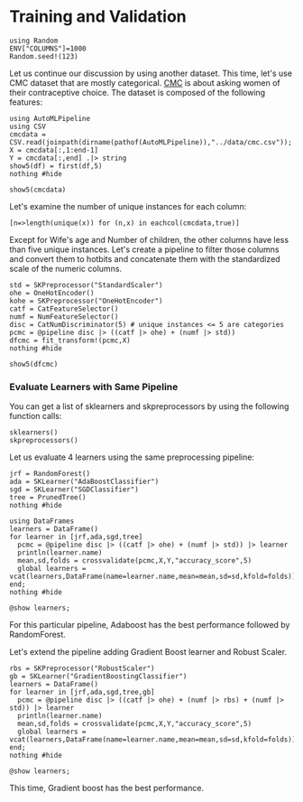 # Training and Validation

```@setup learning
using Random
ENV["COLUMNS"]=1000
Random.seed!(123)
```
Let us continue our discussion by using another dataset. This time, 
let's use CMC dataset that are mostly categorical. 
[CMC](https://archive.ics.uci.edu/ml/datasets/Contraceptive+Method+Choice)
is about asking women of their contraceptive choice. The dataset is composed
of the following features:
```@example learning
using AutoMLPipeline
using CSV
cmcdata = CSV.read(joinpath(dirname(pathof(AutoMLPipeline)),"../data/cmc.csv"));
X = cmcdata[:,1:end-1]
Y = cmcdata[:,end] .|> string
show5(df) = first(df,5)
nothing #hide
```
```@repl learning
show5(cmcdata)
```
Let's examine the number of unique instances for each column:
```@repl learning
[n=>length(unique(x)) for (n,x) in eachcol(cmcdata,true)]
```
Except for Wife's age and Number of children, the other columns
have less than five unique instances. Let's create a pipeline
to filter those columns and convert them to hotbits and 
concatenate them with the standardized scale of the numeric columns.
```@example learning
std = SKPreprocessor("StandardScaler")
ohe = OneHotEncoder()
kohe = SKPreprocessor("OneHotEncoder")
catf = CatFeatureSelector()
numf = NumFeatureSelector()
disc = CatNumDiscriminator(5) # unique instances <= 5 are categories
pcmc = @pipeline disc |> ((catf |> ohe) + (numf |> std)) 
dfcmc = fit_transform!(pcmc,X)
nothing #hide
```
```@repl learning
show5(dfcmc)
```
### Evaluate Learners with Same Pipeline
You can get a list of sklearners and skpreprocessors by using the following
function calls: 
```@repl learning
sklearners()
skpreprocessors()
```

Let us evaluate 4 learners using the same preprocessing pipeline:
```@example learning
jrf = RandomForest()
ada = SKLearner("AdaBoostClassifier")
sgd = SKLearner("SGDClassifier")
tree = PrunedTree()
nothing #hide
```
```@example learning
using DataFrames
learners = DataFrame() 
for learner in [jrf,ada,sgd,tree]
  pcmc = @pipeline disc |> ((catf |> ohe) + (numf |> std)) |> learner
  println(learner.name)
  mean,sd,folds = crossvalidate(pcmc,X,Y,"accuracy_score",5)
  global learners = vcat(learners,DataFrame(name=learner.name,mean=mean,sd=sd,kfold=folds))
end;
nothing #hide
```
```@repl learning
@show learners;
```
For this particular pipeline, Adaboost has the best performance followed
by RandomForest.

Let's extend the pipeline adding Gradient Boost learner and Robust Scaler.
```@example learning
rbs = SKPreprocessor("RobustScaler")
gb = SKLearner("GradientBoostingClassifier")
learners = DataFrame() 
for learner in [jrf,ada,sgd,tree,gb]
  pcmc = @pipeline disc |> ((catf |> ohe) + (numf |> rbs) + (numf |> std)) |> learner
  println(learner.name)
  mean,sd,folds = crossvalidate(pcmc,X,Y,"accuracy_score",5)
  global learners = vcat(learners,DataFrame(name=learner.name,mean=mean,sd=sd,kfold=folds))
end;
nothing #hide
```
```@repl learning
@show learners;
```
This time, Gradient boost has the best performance.
